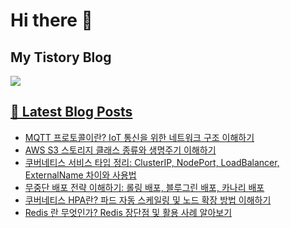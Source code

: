 # Hi there 👋

## My Tistory Blog

<p>
    <a href="https://kylo8.tistory.com"><img src="https://img.shields.io/badge/Tistory-000000?style=flat-square&logo=Tistory&logoColor=white"/>
</p>

## 📕 Latest Blog Posts

<ul><li><a href='https://kylo8.tistory.com/entry/MQTT-%ED%94%84%EB%A1%9C%ED%86%A0%EC%BD%9C%EC%9D%B4%EB%9E%80-IoT-%ED%86%B5%EC%8B%A0%EC%9D%84-%EC%9C%84%ED%95%9C-%EB%84%A4%ED%8A%B8%EC%9B%8C%ED%81%AC-%EA%B5%AC%EC%A1%B0-%EC%9D%B4%ED%95%B4%ED%95%98%EA%B8%B0' target='_blank'>MQTT 프로토콜이란? IoT 통신을 위한 네트워크 구조 이해하기</a></li><li><a href='https://kylo8.tistory.com/entry/AWS-S3-%EC%8A%A4%ED%86%A0%EB%A6%AC%EC%A7%80-%ED%81%B4%EB%9E%98%EC%8A%A4-%EC%A2%85%EB%A5%98%EC%99%80-%EC%83%9D%EB%AA%85%EC%A3%BC%EA%B8%B0-%EC%9D%B4%ED%95%B4%ED%95%98%EA%B8%B0' target='_blank'>AWS S3 스토리지 클래스 종류와 생명주기 이해하기</a></li><li><a href='https://kylo8.tistory.com/entry/%EC%BF%A0%EB%B2%84%EB%84%A4%ED%8B%B0%EC%8A%A4-%EC%84%9C%EB%B9%84%EC%8A%A4-%ED%83%80%EC%9E%85-%EC%A0%95%EB%A6%AC-ClusterIP-NodePort-LoadBalancer-ExternalName-%EC%B0%A8%EC%9D%B4%EC%99%80-%EC%82%AC%EC%9A%A9%EB%B2%95' target='_blank'>쿠버네티스 서비스 타입 정리: ClusterIP, NodePort, LoadBalancer, ExternalName 차이와 사용법</a></li><li><a href='https://kylo8.tistory.com/entry/%EB%AC%B4%EC%A4%91%EB%8B%A8-%EB%B0%B0%ED%8F%AC-%EC%A0%84%EB%9E%B5-%EC%9D%B4%ED%95%B4%ED%95%98%EA%B8%B0-%EB%A1%A4%EB%A7%81-%EB%B0%B0%ED%8F%AC-%EB%B8%94%EB%A3%A8%EA%B7%B8%EB%A6%B0-%EB%B0%B0%ED%8F%AC-%EC%B9%B4%EB%82%98%EB%A6%AC-%EB%B0%B0%ED%8F%AC' target='_blank'>무중단 배포 전략 이해하기: 롤링 배포, 블루그린 배포, 카나리 배포</a></li><li><a href='https://kylo8.tistory.com/entry/%EC%BF%A0%EB%B2%84%EB%84%A4%ED%8B%B0%EC%8A%A4-HPA%EB%9E%80-%ED%8C%8C%EB%93%9C-%EC%9E%90%EB%8F%99-%EC%8A%A4%EC%BC%80%EC%9D%BC%EB%A7%81-%EB%B0%8F-%EB%85%B8%EB%93%9C-%ED%99%95%EC%9E%A5-%EB%B0%A9%EB%B2%95-%EC%9D%B4%ED%95%B4%ED%95%98%EA%B8%B0' target='_blank'>쿠버네티스 HPA란? 파드 자동 스케일링 및 노드 확장 방법 이해하기</a></li><li><a href='https://kylo8.tistory.com/entry/Redis-%EB%9E%80-%EB%AC%B4%EC%97%87%EC%9D%B8%EA%B0%80-Redis-%EC%9E%A5%EB%8B%A8%EC%A0%90-%EB%B0%8F-%ED%99%9C%EC%9A%A9-%EC%82%AC%EB%A1%80-%EC%95%8C%EC%95%84%EB%B3%B4%EA%B8%B0' target='_blank'>Redis 란 무엇인가? Redis 장단점 및 활용 사례 알아보기</a></li></ul>